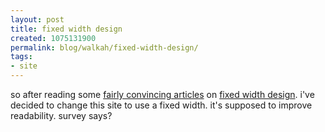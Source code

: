 ```yaml
---
layout: post
title: fixed width design
created: 1075131900
permalink: blog/walkah/fixed-width-design/
tags:
- site
---
```

so after reading some <a href="http://psychology.wichita.edu/surl/usabilitynews/42/text_length.htm">fairly convincing articles</a> on <a href="http://www.phark.net/archives/000156.html">fixed width design</a>. i've decided to change this site to use a fixed width. it's supposed to improve readability. survey says?

